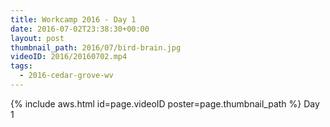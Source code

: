 ```yaml
---
title: Workcamp 2016 - Day 1
date: 2016-07-02T23:38:30+00:00
layout: post
thumbnail_path: 2016/07/bird-brain.jpg
videoID: 2016/20160702.mp4
tags:
  - 2016-cedar-grove-wv
---
```

{% include aws.html id=page.videoID poster=page.thumbnail_path %}
Day 1
